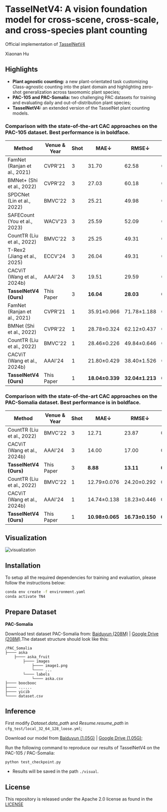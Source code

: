 # TasselNetV4: A vision foundation model for cross-scene, cross-scale, and cross-species plant counting

Official implementation of [TasselNetV4](https://arxiv.org/abs/2509.20857)

Xiaonan Hu

## Highlights
- **Plant agnostic counting:** a new plant-orientated task customizing Class-agnostic counting into the plant domain and highlighting zero-shot generalization across taxomomic plant species;
- **PAC-105 and PAC-Somalia:** two challenging PAC datasets for training and evaluating daily and out-of-distribution plant species;
- **TasselNetV4:** an extended version of the TasselNet plant counting models.
### Comparison with the state-of-the-art CAC approaches on the PAC-105 dataset. Best performance is in boldface.

| Method                     | Venue & Year     | Shot        | MAE↓  | RMSE↓  | WCA↑ | $R^2$ ↑  | MPE \|↓\| | FPS  |
|----------------------------|-----------------|-------|-------|--------|------|------|-------|-------|
| FamNet (Ranjan et al., 2021)  | CVPR'21         | 3   | 31.70 | 62.58  | 0.49 | 0.56 | 0.24   | 89.65  |
| BMNet+ (Shi et al., 2022)     | CVPR'22         | 3   | 27.03 | 60.18  | 0.56 | 0.61 | **0.02** | 43.08  |
| SPDCNet (Lin et al., 2022)    | BMVC'22         | 3   | 25.21 | 49.98  | 0.58 | 0.92 | 0.21   | 155.84 |
| SAFECount (You et al., 2023)  | WACV'23         | 3   | 25.59 | 52.09  | 0.58 | 0.91 | 0.04   | 118.55 |
| CountTR (Liu et al., 2022)    | BMVC'22         | 3   | 25.25 | 49.31  | 0.63 | 0.92 | 0.12   | 112.46 |
| T-Rex2 (Jiang et al., 2025)   | ECCV'24         | 3   | 26.04 | 49.31  | 0.58 | 0.92 | -0.13  |\      |
| CACViT (Wang et al., 2024b)   | AAAI'24         | 3   | 19.51 | 29.59  | 0.68 | 0.89 | 0.29   |89.65  |
| **TasselNetV4 (Ours)**        | This Paper      | 3   | **16.04** | **28.03** | **0.74** | **0.92** |-0.05 | **121.62** |
| FamNet (Ranjan et al., 2021)  | CVPR'21         | 1   | 35.91±0.966 | 71.78±1.188 | 0.42±0.014 | 0.45±0.024 |0.57±0.017 | \      |
| BMNet (Shi et al., 2022)      | CVPR'22         | 1   | 28.78±0.324 | 62.12±0.437 | 0.15±0.001 | 0.59±0.008 |0.13±0.006 | \      |
| CountTR (Liu et al., 2022)    | BMVC'22         | 1   | 28.46±0.226 | 49.84±0.646 | 0.70±0.037 | 0.73±0.006 |0.11±0.003  | \      |
| CACViT  (Wang et al., 2024b)  | AAAI'24         | 1   | 21.80±0.429 | 38.40±1.526 | 0.64±0.005 | 0.84±0.013 |0.29±0.002  | \      |
| **TasselNetV4 (Ours)**        | This Paper      | 1   | **18.04±0.339** | **32.04±1.213** | **0.71±0.005** | **0.90±0.009** |**0.02±0.000**| \      |



### Comparison with the state-of-the-art CAC approaches on the PAC-Somalia dataset. Best performance is in boldface.

| Method                     | Venue & Year     | Shot     | MAE↓  | RMSE↓  | WCA↑ | $R^2$ ↑  | MPE \|↓\|  |
|----------------------------|-----------------|-------|--------|------|------|------|------|
| CountTR (Liu et al., 2022)    | BMVC'22         | 3     | 12.71 | 23.87  | 0.38 | 0.57 | **0.27** |
| CACViT (Wang et al., 2024b)      | AAAI'24      | 3     | 14.00 | 17.00  | 0.55 | 0.78 | 0.80  |
| **TasselNetV4 (Ours)**        | This Paper      | 3     | **8.88** | **13.11** | **0.72** | **0.87** | 0.32   |
| CountTR (Liu et al., 2022)    | BMVC'22         | 1     | 12.79±0.076 | 24.20±0.292 | 0.37±0.005 | 0.55±0.012 | **0.23±0.062** |
| CACViT  (Wang et al., 2024b)  | AAAI'24         | 1     | 14.74±0.138 | 18.23±0.446 | 0.53±0.005 | 0.75±0.012 | 0.80±0.008|
| **TasselNetV4 (Ours)**        | This Paper      | 1     | **10.98±0.065** | **16.73±0.150** | **0.65±0.000** | **0.80±0.005** | 0.42±0.001 |


## Visualization
![visualization](/assets/visualization.png "Visualization of baselines and our method")

## Installation
To setup all the required dependencies for training and evaluation, please follow the instructions below:

```bash
conda env create -f environment.yaml
conda activate TN4
```


## Prepare Dataset

**PAC-Somalia**

Download test dataset PAC-Somalia from: [Baiduyun (208M)](https://pan.baidu.com/s/1UH0rihsMe06_5J8AtALTeg?pwd=jssy) | [Google Drive (208M)](https://drive.google.com/file/d/1-haH0eZdpcOK9IMGkw0UafWq_YioHIyn/view?usp=drive_link).The dataset structure should look like this:
````
/PAC_Somalia
├──── aska
    ├──── aska_fruit
        ├──── images
            ├──── image1.png
            └──── ...
        └──── labels
            └──── aska.csv
├──── boocbooc
├──── ......
├──── yicib
└──── dataset.csv
````

## Inference
First modify *Dataset.data_path* and *Resume.resume_path* in `cfg_test/local_32_64_128_loose.yml`;

Download our model from [Baiduyun (1.05G)](https://pan.baidu.com/s/1B71m2TDmClENOevlTUxC1w?pwd=qdgr) | [Google Drive (1.05G)](https://drive.google.com/file/d/1vrHBv8c1PFJjOX_IXPe0K0oXYNkY7a__/view?usp=drive_link);

Run the following command to reproduce our results of TasselNetV4 on the PAC-105 / PAC-Somalia:

`python test_checkpoint.py`
    
- Results will be saved in the path `./visual`.
  
<!-- ## Training
First modify path in `cfg_train/local_32_64_128_loose.yml`;

Run the following command to train your model

`python train_val.py`
     -->

## License
This repository is released under the Apache 2.0 license as found in the [LICENSE](./LICENSE)

